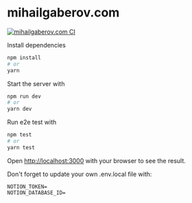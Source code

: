 # mihailgaberov.com

[![mihailgaberov.com CI](https://github.com/mihailgaberov/mihailgaberov.com/actions/workflows/e2e.yml/badge.svg)](https://github.com/mihailgaberov/mihailgaberov.com/actions/workflows/e2e.yml)

Install dependencies

```bash
npm install
# or
yarn
```

Start the server with

```bash
npm run dev
# or
yarn dev
```


Run e2e test with 

```bash
npm test
# or
yarn test
```

Open [http://localhost:3000](http://localhost:3000) with your browser to see the result.


Don't forget to update your own .env.local file with:
```
NOTION_TOKEN=
NOTION_DATABASE_ID=
```
